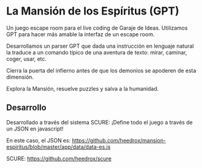 # La Mansión de los Espíritus (GPT)

Un juego escape room para el live coding de Garaje de Ideas. Utilizamos GPT
para hacer más amable la interfaz de un escape room.

Desarrollamos un parser GPT que dada una instrucción en lenguaje natural la traduce
a un comando típico de una aventura de texto: mirar, caminar, coger, usar, etc.

Cierra la puerta del infierno antes de que los demonios se apoderen de esta dimensión.

Explora la Mansión, resuelve puzzles y salva a la humanidad.

## Desarrollo

Desarrollado a través del sistema SCURE: ¡Define todo el juego a través de un JSON en javascript!

En este caso, el JSON es: https://github.com/heedrox/mansion-espiritus/blob/master/app/data/data-es.js

SCURE: https://github.com/heedrox/scure

